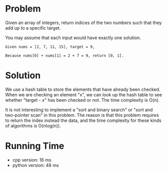 # Problem

Given an array of integers, return indices of the two numbers such that they add up to a specific target.

You may assume that each input would have exactly one solution.

```
Given nums = [2, 7, 11, 15], target = 9,

Because nums[0] + nums[1] = 2 + 7 = 9, return [0, 1].
```

# Solution

We use a hash table to store the elements that have already been checked. When we are checking an element "x", we can look up the hash table to see whether "target - x" has been checked or not. The time complexity is O(n).

It is not interesting to implement a "sort and binary search" or "sort and two-pointer scan" in this problem. The reason is that this problem requires to return the index instead the data, and the time complexity for these kinds of algorithms is O(nlog(n)).

# Running Time

- cpp version: 16 ms
- python version: 48 ms